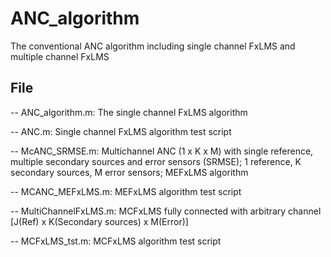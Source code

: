 # ANC_algorithm
The conventional ANC algorithm including single channel FxLMS and multiple channel FxLMS

## File
-- ANC_algorithm.m: The single channel FxLMS algorithm

-- ANC.m: Single channel FxLMS algorithm test script

-- McANC_SRMSE.m: Multichannel ANC (1 x K x M) with single reference, multiple secondary sources and error sensors (SRMSE); 1 reference, K secondary sources, M error sensors; MEFxLMS algorithm

-- MCANC_MEFxLMS.m: MEFxLMS algorithm test script

-- MultiChannelFxLMS.m: MCFxLMS fully connected with arbitrary channel [J(Ref) x K(Secondary sources) x M(Error)]

-- MCFxLMS_tst.m: MCFxLMS algorithm test script
